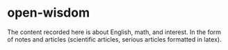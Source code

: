 # open-wisdom
The content recorded here is about English, math, and interest. In the form of notes and articles (scientific articles, serious articles formatted in latex).
























































